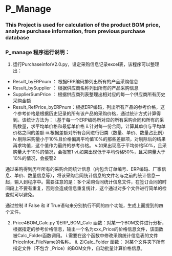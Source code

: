 # P_Manage
### This Project is used for calculation of the product BOM price, analyze purchase information, from previous purchase database

### P_manage 程序运行说明：
1. 运行PurchaseinforV2.0.py，设定采购信息记录excel表，该程序可以整理出：
  - Result_byERPnum ： 根据ERP编码排列出所有的产品采购信息
  - Result_bySupplier ： 根据供应商名称列出所有的产品采购信息
  - SupplierSumPrice ： 根据供应商列表整理出相对应的每一个供应商所有历史采购金额
  - Result_RefPrice_byERPnum：根据ERP编码，列出所有产品的参考价格，这个参考价格是根据历史记录的所有该产品的采购价格，通过统计方式计算得到。该统计方法为：
    i.基于每一个ERP编码所对应的所有采购合同和所有的采购数量，求平均单价格和最低单价格
    ii.针对每一份合同，计算其单价与平均单价格之间的差额
    iii.根据差额对所有合同进行归类（数量、单价、数量占比例）
    iv.剔除采购量小于10%且价格偏离平均值10%的那些差额项，对剔除后的结果再求均值，这个值作为最终的参考价格。
    v.如果出现高于平均价格50%，且采购量大于10%的情况，会报警1
    vi.如果出现低于平均价格50%，且采购量大于10%的情况，会报警2

  通过采购得到历年所有的采购合同统计信息（内包含订单编号、ERP编码、厂家信息、单价、数量信息等），将该采购合同统计信息的文件名与之前的统计信息一起，输入到程序中。需要注意的是：多个采购合同统计信息文件，在签订合同的时间段上不要有重复，否则会造成信息重复统计，这个通过对多个文件进行简单的检查就可以避免。

通过控制 if False 和 if True语句来分别执行不同的四个功能，生成上面提到的四个文件。

2. Price4BOM_Calc.py
    1)ERP_BOM_Calc 函数：对某一个BOM文件进行分析，根据指定的参考价格信息，输出一个名为xxx_Price的价格信息文件，该函数被Calc_Folder函数调用。
       i.需要在这个函数中修改采购统计信息表的文件PriceInfor_FileName的名称。
        ii.
    2)Calc_Folder 函数： 对某个文件夹下所有指定文件（不包含 _Price）的BOM文件，自动批量计算价格信息。
